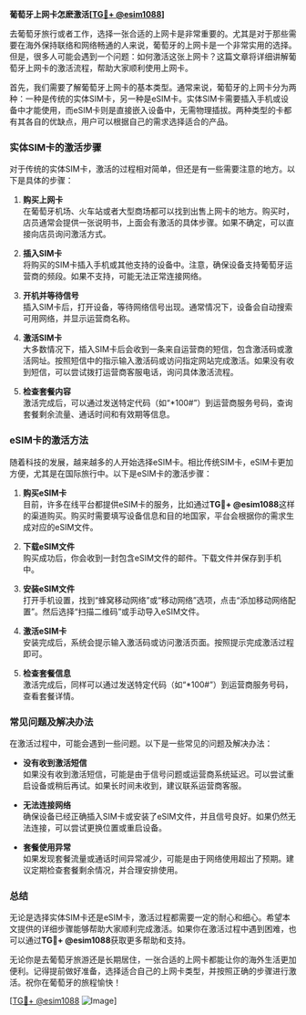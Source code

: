 **葡萄牙上网卡怎麽激活[[TG💪+ @esim1088](https://t.me/s/esim1088)]**

去葡萄牙旅行或者工作，选择一张合适的上网卡是非常重要的。尤其是对于那些需要在海外保持联络和网络畅通的人来说，葡萄牙的上网卡是一个非常实用的选择。但是，很多人可能会遇到一个问题：如何激活这张上网卡？这篇文章将详细讲解葡萄牙上网卡的激活流程，帮助大家顺利使用上网卡。

首先，我们需要了解葡萄牙上网卡的基本类型。通常来说，葡萄牙的上网卡分为两种：一种是传统的实体SIM卡，另一种是eSIM卡。实体SIM卡需要插入手机或设备中才能使用，而eSIM卡则是直接嵌入设备中，无需物理插拔。两种类型的卡都有其各自的优缺点，用户可以根据自己的需求选择适合的产品。

### 实体SIM卡的激活步骤

对于传统的实体SIM卡，激活的过程相对简单，但还是有一些需要注意的地方。以下是具体的步骤：

1. **购买上网卡**  
   在葡萄牙机场、火车站或者大型商场都可以找到出售上网卡的地方。购买时，店员通常会提供一张说明书，上面会有激活的具体步骤。如果不确定，可以直接向店员询问激活方式。

2. **插入SIM卡**  
   将购买的SIM卡插入手机或其他支持的设备中。注意，确保设备支持葡萄牙运营商的频段。如果不支持，可能无法正常连接网络。

3. **开机并等待信号**  
   插入SIM卡后，打开设备，等待网络信号出现。通常情况下，设备会自动搜索可用网络，并显示运营商名称。

4. **激活SIM卡**  
   大多数情况下，插入SIM卡后会收到一条来自运营商的短信，包含激活码或激活网址。按照短信中的指示输入激活码或访问指定网站完成激活。如果没有收到短信，可以尝试拨打运营商客服电话，询问具体激活流程。

5. **检查套餐内容**  
   激活完成后，可以通过发送特定代码（如“*100#”）到运营商服务号码，查询套餐剩余流量、通话时间和有效期等信息。

### eSIM卡的激活方法

随着科技的发展，越来越多的人开始选择eSIM卡。相比传统SIM卡，eSIM卡更加方便，尤其是在国际旅行中。以下是eSIM卡的激活步骤：

1. **购买eSIM卡**  
   目前，许多在线平台都提供eSIM卡的服务，比如通过**TG💪+ @esim1088**这样的渠道购买。购买时需要填写设备信息和目的地国家，平台会根据你的需求生成对应的eSIM文件。

2. **下载eSIM文件**  
   购买成功后，你会收到一封包含eSIM文件的邮件。下载文件并保存到手机中。

3. **安装eSIM文件**  
   打开手机设置，找到“蜂窝移动网络”或“移动网络”选项，点击“添加移动网络配置”。然后选择“扫描二维码”或手动导入eSIM文件。

4. **激活eSIM卡**  
   安装完成后，系统会提示输入激活码或访问激活页面。按照提示完成激活过程即可。

5. **检查套餐信息**  
   激活完成后，同样可以通过发送特定代码（如“*100#”）到运营商服务号码，查看套餐详情。

### 常见问题及解决办法

在激活过程中，可能会遇到一些问题。以下是一些常见的问题及解决办法：

- **没有收到激活短信**  
  如果没有收到激活短信，可能是由于信号问题或运营商系统延迟。可以尝试重启设备或稍后再试。如果长时间未收到，建议联系运营商客服。

- **无法连接网络**  
  确保设备已经正确插入SIM卡或安装了eSIM文件，并且信号良好。如果仍然无法连接，可以尝试更换位置或重启设备。

- **套餐使用异常**  
  如果发现套餐流量或通话时间异常减少，可能是由于网络使用超出了预期。建议定期检查套餐剩余情况，并合理安排使用。

### 总结

无论是选择实体SIM卡还是eSIM卡，激活过程都需要一定的耐心和细心。希望本文提供的详细步骤能够帮助大家顺利完成激活。如果你在激活过程中遇到困难，也可以通过**TG💪+ @esim1088**获取更多帮助和支持。

无论你是去葡萄牙旅游还是长期居住，一张合适的上网卡都能让你的海外生活更加便利。记得提前做好准备，选择适合自己的上网卡类型，并按照正确的步骤进行激活。祝你在葡萄牙的旅程愉快！

[[TG💪+ @esim1088](https://t.me/s/esim1088) ![Image](https://i.postimg.cc/4NQfJmqS/Snipaste-2025-05-13-00-14-12.png)]